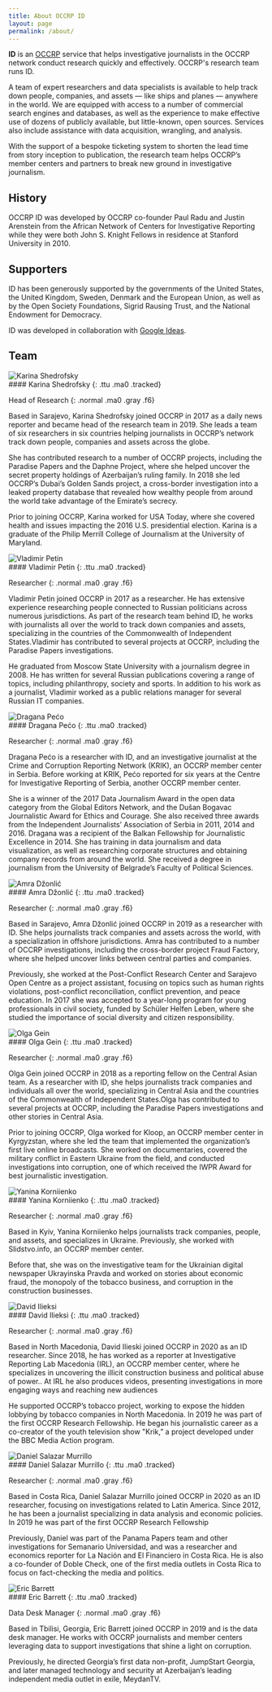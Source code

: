```yaml
---
title: About OCCRP ID
layout: page
permalink: /about/
---
```


<b>ID</b> is an
<a class="mid-gray dim" href="https://www.occrp.org/en/about-us"
  title="Organized Crime and Corruption Reporting Project">OCCRP</a>
service that helps investigative journalists in the OCCRP network conduct
research quickly and effectively. OCCRP's research team runs ID.

A team of expert researchers and data specialists is available  to help track
down people, companies, and assets — like ships and planes — anywhere in the
world.
We are equipped with access to a number of commercial search engines and
databases, as well as the experience to make effective use of dozens of
publicly available, but little-known, open sources. Services also include
assistance with data acquisition, wrangling, and analysis.

With the support of a bespoke ticketing system to shorten the lead time from
story inception to publication, the research team helps OCCRP’s member centers
and partners to break new ground in investigative journalism.

## History

OCCRP ID was developed by OCCRP co-founder Paul Radu and Justin Arenstein from
the African Network of Centers for Investigative Reporting  while they were
both John S. Knight Fellows in residence at Stanford University in 2010.

## Supporters

ID has been generously supported by the governments of the United States, the
United Kingdom, Sweden, Denmark and the European Union, as well as by the Open
Society Foundations, Sigrid Rausing Trust, and the National Endowment for
Democracy.

ID was developed in collaboration with
<a class="mid-gray dim" href="https://jigsaw.google.com">Google Ideas</a>.

## Team

<div class="flex">
  <div class="w-20">
    <img class="br-100 w-80 mt2" src="/static/images/team/karina-shedrofsky-500.jpg" alt="Karina Shedrofsky" />
  </div>
  <div class="w-80" markdown="1">
#### Karina Shedrofsky
{: .ttu .ma0 .tracked}

Head of Research
{: .normal .ma0 .gray .f6}

Based in Sarajevo, Karina Shedrofsky joined OCCRP in 2017 as a daily news
reporter and became head of the research team in 2019. She leads a team of six
researchers in six countries helping journalists in OCCRP’s network track down
people, companies and assets across the globe.

She has contributed research to a number of OCCRP projects, including the
Paradise Papers and the Daphne Project, where she helped uncover the secret
property holdings of Azerbaijan’s ruling family. In 2018 she led OCCRP’s
Dubai’s Golden Sands project, a cross-border investigation into a leaked
property database that revealed how wealthy people from around the world take
advantage of the Emirate’s secrecy.

Prior to joining OCCRP, Karina worked for USA Today, where she covered health
and issues impacting the 2016 U.S. presidential election. Karina is a graduate
of the Philip Merrill College of Journalism at the University of Maryland.
  </div>
</div>

<div class="flex mt5">
  <div class="w-20">
    <img class="br-100 w-80 mt2" src="/static/images/team/vladimir-petin-500.jpg" alt="Vladimir Petin"/>
  </div>
  <div class="w-80" markdown="1">
#### Vladimir Petin
{: .ttu .ma0 .tracked}

Researcher
{: .normal .ma0 .gray .f6}

Vladimir Petin joined OCCRP in 2017 as a researcher. He has extensive
experience researching people connected to Russian politicians across numerous
jurisdictions. As part of the research team behind ID, he works with
journalists all over the world to track down companies and assets, specializing
in the countries of the Commonwealth of Independent States.Vladimir has
contributed to several projects at OCCRP, including the Paradise Papers
investigations.

He graduated from Moscow State University with a journalism degree in 2008. He
has written for several Russian publications covering a range of topics,
including philanthropy, society and sports. In addition to his work as a
journalist, Vladimir worked as a public relations manager for several Russian
IT companies.
  </div>
</div>

<div class="flex mt5">
  <div class="w-20">
    <img class="br-100 w-80 mt2" src="/static/images/team/dragana-peco-500.jpg" alt="Dragana Pećo" />
  </div>
  <div class="w-80" markdown="1">
#### Dragana Pećo
{: .ttu .ma0 .tracked}

Researcher
{: .normal .ma0 .gray .f6}

Dragana Pećo is a researcher with ID, and an investigative journalist at the
Crime and Corruption Reporting Network (KRIK), an OCCRP member center in
Serbia. Before working at KRIK, Pećo reported for six years at the Centre for
Investigative Reporting of Serbia, another OCCRP member center.

She is a winner of the 2017 Data Journalism Award in the open data category
from the Global Editors Network, and the Dušan Bogavac Journalistic Award for
Ethics and Courage. She also received three awards from the Independent
Journalists’ Association of Serbia in 2011, 2014 and 2016. Dragana was a
recipient of the Balkan Fellowship for Journalistic Excellence in 2014. She has
training in data journalism and data visualization, as well as researching
corporate structures and obtaining company records from around the world. She
received a degree in journalism from the University of Belgrade’s Faculty of
Political Sciences.
  </div>
</div>

<div class="flex mt5">
  <div class="w-20">
    <img class="br-100 w-80 mt2" src="/static/images/team/amra-dzonlic-500.jpg" alt="Amra Džonlić" />
  </div>
  <div class="w-80" markdown="1">
#### Amra Džonlić
{: .ttu .ma0 .tracked}

Researcher
{: .normal .ma0 .gray .f6}

Based in Sarajevo, Amra Džonlić joined OCCRP in 2019 as a researcher with ID.
She helps journalists track companies and assets across the world, with a
specialization in offshore jurisdictions. Amra has contributed to a number of
OCCRP investigations, including the cross-border project Fraud Factory, where
she helped uncover links between central parties and companies.

Previously, she worked at the Post-Conflict Research Center and Sarajevo Open
Centre as a project assistant, focusing on topics such as human rights
violations, post-conflict reconciliation, conflict prevention, and peace
education. In 2017 she was accepted to a year-long program for young
professionals in civil society, funded by Schüler Helfen Leben, where she
studied the importance of social diversity and citizen responsibility.
  </div>
</div>

<div class="flex mt5">
  <div class="w-20">
    <img class="br-100 w-80 mt2" src="/static/images/team/olga-gein-500.jpg" alt="Olga Gein" />
  </div>
  <div class="w-80" markdown="1">
#### Olga Gein
{: .ttu .ma0 .tracked}

Researcher
{: .normal .ma0 .gray .f6}

Olga Gein joined OCCRP in 2018 as a reporting fellow on the Central Asian team.
As a researcher with ID,  she helps journalists track companies and individuals
all over the world, specializing in Central Asia and the countries of the
Commonwealth of Independent States.Olga has contributed to several projects at
OCCRP, including the Paradise Papers investigations and other stories in
Central Asia.

Prior to joining OCCRP, Olga worked for Kloop, an OCCRP member center in
Kyrgyzstan, where she led the team that implemented the organization’s first
live online broadcasts. She worked on documentaries, covered the military
conflict in Eastern Ukraine from the field, and conducted investigations into
corruption, one of which received the IWPR Award for best journalistic
investigation.
  </div>
</div>

<div class="flex mt5">
  <div class="w-20">
    <img class="br-100 w-80 mt2" src="/static/images/team/yanina-korniienko-500.jpg" alt="Yanina Korniienko" />
  </div>
  <div class="w-80" markdown="1">
#### Yanina Korniienko
{: .ttu .ma0 .tracked}

Researcher
{: .normal .ma0 .gray .f6}

Based in Kyiv, Yanina Korniienko helps journalists track companies, people, and
assets, and specializes in Ukraine. Previously, she worked with Slidstvo.info,
an OCCRP member center.

Before that, she was on the investigative team for the Ukrainian digital
newspaper Ukrayinska Pravda and worked on stories about economic fraud, the
monopoly of the tobacco business, and corruption in the construction
businesses.
  </div>
</div>

<div class="flex mt5">
  <div class="w-20">
    <img class="br-100 w-80 mt2" src="/static/images/team/david-ilieksi-500.jpg" alt="David Ilieksi" />
  </div>
  <div class="w-80" markdown="1">
#### David Ilieksi
{: .ttu .ma0 .tracked}

Researcher
{: .normal .ma0 .gray .f6}

Based in North Macedonia, David Ilieski joined OCCRP in 2020 as an ID
researcher. Since 2018, he has worked as a reporter at Investigative Reporting
Lab Macedonia (IRL), an OCCRP member center, where he specializes in uncovering
the illicit construction business and political abuse of power.. At IRL he also
produces videos, presenting investigations in more engaging ways and reaching
new audiences

He supported OCCRP’s tobacco project, working to expose the hidden lobbying by
tobacco companies in North Macedonia. In 2019 he was part of the first OCCRP
Research Fellowship. He began his journalistic career as a co-creator of the
youth television show "Krik,” a project developed under the BBC Media Action
program.
  </div>
</div>

<div class="flex mt5">
  <div class="w-20">
    <img class="br-100 w-80 mt2" src="/static/images/team/daniel-salazar-murrillo-500.jpg" alt="Daniel Salazar Murrillo" />
  </div>
  <div class="w-80" markdown="1">
#### Daniel Salazar Murrillo
{: .ttu .ma0 .tracked}

Researcher
{: .normal .ma0 .gray .f6}

Based in Costa Rica, Daniel Salazar Murrillo joined OCCRP in 2020 as an ID
researcher, focusing on investigations related to Latin America. Since 2012, he
has been a journalist specializing in data analysis and economic policies. In
2019 he was part of the first OCCRP Research Fellowship

Previously, Daniel was part of the Panama Papers team and other investigations
for Semanario Universidad, and was a researcher and economics reporter for La
Nación and El Financiero in Costa Rica. He is also a co-founder of Doble Check,
one of the first media outlets in Costa Rica to focus on fact-checking the
media and politics.
  </div>
</div>

<div class="flex mt5">
  <div class="w-20">
    <img class="br-100 w-80 mt2" src="/static/images/team/eric-barrett-500.jpg" alt="Eric Barrett" />
  </div>
  <div class="w-80" markdown="1">
#### Eric Barrett
{: .ttu .ma0 .tracked}

Data Desk Manager
{: .normal .ma0 .gray .f6}

Based in Tbilisi, Georgia, Eric Barrett joined OCCRP in 2019 and is the data
desk manager. He works with OCCRP journalists and member centers leveraging
data to support investigations that shine a light on corruption.

Previously, he directed Georgia’s first data non-profit, JumpStart Georgia, and
later managed technology and security at Azerbaijan’s leading independent media
outlet in exile, MeydanTV.
  </div>
</div>
